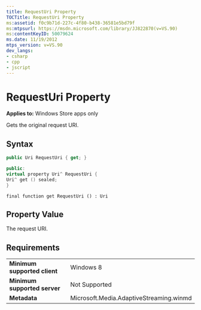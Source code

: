 ```yaml
---
title: RequestUri Property
TOCTitle: RequestUri Property
ms:assetid: f0c9b71d-227c-4f80-b438-36581e5bd79f
ms:mtpsurl: https://msdn.microsoft.com/library/JJ822870(v=VS.90)
ms:contentKeyID: 50079624
ms.date: 11/19/2012
mtps_version: v=VS.90
dev_langs:
- csharp
- cpp
- jscript
---
```


# RequestUri Property

**Applies to:** Windows Store apps only

Gets the original request URI.

## Syntax

```csharp
public Uri RequestUri { get; }
```

```cpp
public:
virtual property Uri^ RequestUri {
Uri^ get () sealed;
}
```

```jscript
final function get RequestUri () : Uri
```

## Property Value

The request URI.

## Requirements

|||
|--- |--- |
|**Minimum supported client**|Windows 8|
|**Minimum supported server**|Not Supported|
|**Metadata**|Microsoft.Media.AdaptiveStreaming.winmd|

